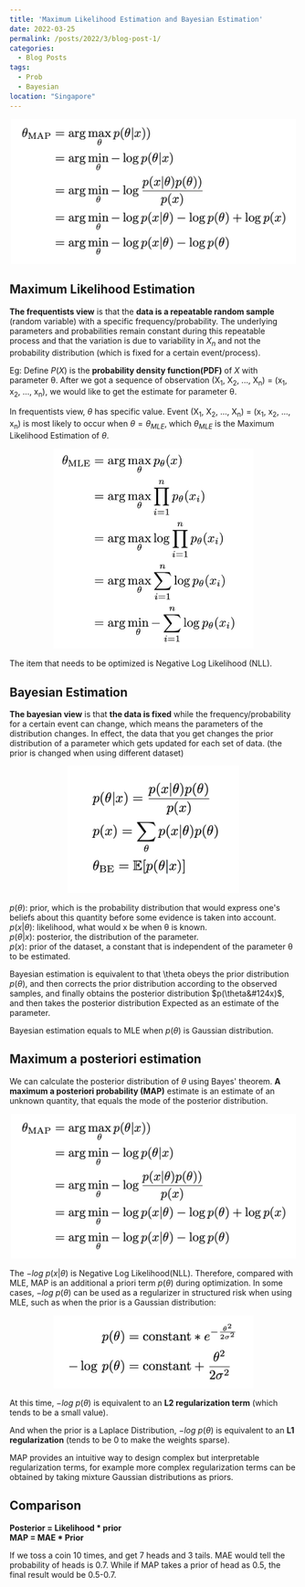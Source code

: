 ```yaml
---
title: 'Maximum Likelihood Estimation and Bayesian Estimation'
date: 2022-03-25
permalink: /posts/2022/3/blog-post-1/
categories:
  - Blog Posts
tags:
  - Prob
  - Bayesian
location: "Singapore"
---
```

<div align = 'center'>
<img src='/images/Bayesian_Formular3.png' width = "500" >
</div>

## Maximum Likelihood Estimation

**The frequentists view** is that the **data is a repeatable random sample** (random variable) with a specific frequency/probability. The underlying parameters and probabilities remain constant during this repeatable process and that the variation is due to variability in $X_{n}$ and not the probability distribution (which is fixed for a certain event/process).

Eg:
Define $P(X)$ is the **probability density function(PDF)** of $X$ with parameter θ. After we got a sequence of observation (X<sub>1</sub>, X<sub>2</sub>, ..., X<sub>n</sub>) = (x<sub>1</sub>, x<sub>2</sub>, ..., x<sub>n</sub>), we would like to get the estimate for parameter θ.

In frequentists view, $\theta$ has specific value. Event (X<sub>1</sub>, X<sub>2</sub>, ..., X<sub>n</sub>) = (x<sub>1</sub>, x<sub>2</sub>, ..., x<sub>n</sub>) is most likely to occur when $\theta = \theta_{MLE}$, which $\theta_{MLE}$ is the Maximum Likelihood Estimation of $\theta$.

<div align = 'center'>
<img src='/images/Bayeisan_Fomular.png' width = "350" >
</div>

The item that needs to be optimized is Negative Log Likelihood (NLL). 

## Bayesian Estimation


**The bayesian view** is that **the data is fixed** while the frequency/probability for a certain event can change, which means the parameters of the distribution changes. In effect, the data that you get changes the prior distribution of a parameter which gets updated for each set of data. (the prior is changed when using different dataset)


<div align = 'center'>
<img src='/images/Bayesian_Formular2.png' width = "300" >
</div>

$p(\theta)$: prior, which is the probability distribution that would express one's beliefs about this quantity before some evidence is taken into account.   
$p(x|\theta)$: likelihood, what would x be when θ is known.  
$p(\theta|x)$: posterior, the distribution of the parameter.  
$p(x)$: prior of the dataset, a constant that is independent of the parameter θ to be estimated.  

Bayesian estimation is equivalent to that \theta obeys the prior distribution $p(\theta)$, and then corrects the prior distribution according to the observed samples, and finally obtains the posterior distribution $p(\theta&#124x)$, and then takes the posterior distribution Expected as an estimate of the parameter.

Bayesian estimation equals to MLE when $p(\theta)$ is Gaussian distribution.


## Maximum a posteriori estimation  

We can calculate the posterior distribution of $\theta$ using Bayes' theorem.
**A maximum a posteriori probability (MAP)** estimate is an estimate of an unknown quantity, that equals the mode of the posterior distribution. 

<div align = 'center'>
<img src='/images/Bayesian_Formular3.png' width = "500" >
</div>

The $-log\ p(x|\theta)$ is Negative Log Likelihood(NLL). Therefore, compared with MLE, MAP is an additional a priori term $p(\theta)$ during optimization. In some cases, $-log\ p(\theta)$ can be used as a regularizer in structured risk when using MLE, such as when the prior is a Gaussian distribution:

<div align = 'center'>
<img src='/images/Bayesian_Formular4.png' width = "350" >
</div>

At this time, $-log\ p(\theta)$ is equivalent to an **L2 regularization term** (which tends to be a small value).

And when the prior is a Laplace Distribution, $-log\ p(\theta)$ is equivalent to an **L1 regularization** (tends to be 0 to make the weights sparse).

MAP provides an intuitive way to design complex but interpretable regularization terms, for example more complex regularization terms can be obtained by taking mixture Gaussian distributions as priors.

## Comparison

**Posterior = Likelihood * prior  
MAP = MAE * Prior**

If we toss a coin 10 times, and get 7 heads and 3 tails. MAE would tell the probability of heads is 0.7. While if MAP takes a prior of head as 0.5, the final result would be 0.5-0.7.